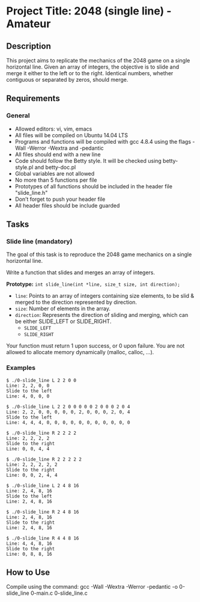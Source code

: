 # Project Title: 2048 (single line) - Amateur

## Description
This project aims to replicate the mechanics of the 2048 game on a single horizontal line. Given an array of integers, the objective is to slide and merge it either to the left or to the right. Identical numbers, whether contiguous or separated by zeros, should merge.


## Requirements
### General
- Allowed editors: vi, vim, emacs
- All files will be compiled on Ubuntu 14.04 LTS
- Programs and functions will be compiled with gcc 4.8.4 using the flags -Wall -Werror -Wextra and -pedantic
- All files should end with a new line
- Code should follow the Betty style. It will be checked using betty-style.pl and betty-doc.pl
- Global variables are not allowed
- No more than 5 functions per file
- Prototypes of all functions should be included in the header file "slide_line.h"
- Don’t forget to push your header file
- All header files should be include guarded

## Tasks
### Slide line (mandatory)
The goal of this task is to reproduce the 2048 game mechanics on a single horizontal line.

Write a function that slides and merges an array of integers.

**Prototype:** `int slide_line(int *line, size_t size, int direction);`

- `line`: Points to an array of integers containing size elements, to be slid & merged to the direction represented by direction.
- `size`: Number of elements in the array.
- `direction`: Represents the direction of sliding and merging, which can be either SLIDE_LEFT or SLIDE_RIGHT.
  - `SLIDE_LEFT`
  - `SLIDE_RIGHT`

Your function must return 1 upon success, or 0 upon failure. You are not allowed to allocate memory dynamically (malloc, calloc, …).

### Examples
```
$ ./0-slide_line L 2 2 0 0
Line: 2, 2, 0, 0
Slide to the left
Line: 4, 0, 0, 0

$ ./0-slide_line L 2 2 0 0 0 0 0 2 0 0 0 2 0 4
Line: 2, 2, 0, 0, 0, 0, 0, 2, 0, 0, 0, 2, 0, 4
Slide to the left
Line: 4, 4, 4, 0, 0, 0, 0, 0, 0, 0, 0, 0, 0, 0

$ ./0-slide_line R 2 2 2 2
Line: 2, 2, 2, 2
Slide to the right
Line: 0, 0, 4, 4

$ ./0-slide_line R 2 2 2 2 2
Line: 2, 2, 2, 2, 2
Slide to the right
Line: 0, 0, 2, 4, 4

$ ./0-slide_line L 2 4 8 16
Line: 2, 4, 8, 16
Slide to the left
Line: 2, 4, 8, 16

$ ./0-slide_line R 2 4 8 16
Line: 2, 4, 8, 16
Slide to the right
Line: 2, 4, 8, 16

$ ./0-slide_line R 4 4 8 16
Line: 4, 4, 8, 16
Slide to the right
Line: 0, 8, 8, 16
```

## How to Use
Compile using the command:
gcc -Wall -Wextra -Werror -pedantic -o 0-slide_line 0-main.c 0-slide_line.c

